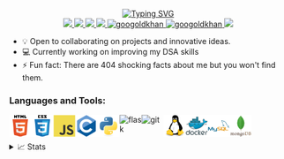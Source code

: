 <p align="center">
<a href="https://github.com/iChigozirim">
    <img src="https://readme-typing-svg.demolab.com?font=Georgia&size=18&duration=2000&pause=100&multiline=true&width=500&height=80&lines=Hi,+ I'm+Chigozirim!;I'm+a+Software+Engineer+specializing+in+back-end+development;Some+of+my+interests+include+DeveOps,+and+Cloud+Engineering" alt="Typing SVG" />
</a>
<br/>

<a href="https://drive.google.com/file/d/1VBVVIyfZ6RYfGlf2kckWPsdBM0HvU8Ay/view?usp=sharing">
    <img src="https://img.shields.io/badge/PDF-CV-red?style=flat-square&logo=adobe">
</a>
<a href="https://www.linkedin.com/in/chigozirim-igweamaka/">
    <img src="https://img.shields.io/badge/-Linkedin-blue?style=flat-square&logo=linkedin">
</a>
<a href="mailto:cgzirim@gmail.com">
    <img src="https://img.shields.io/badge/-Email-red?style=flat-square&logo=gmail&logoColor=white">
</a>
<a href="https://medium.com/@iamokwukwe">
    <img src="https://img.shields.io/badge/Medium-12100E?style=flat-square&logo=medium&logoColor=white">
</a>
<a href="https://twitter.com/cgzirim">
    <img src="https://img.shields.io/badge/Twitter-1DA1F2?style=flat-square&logo=twitter&logoColor=white" alt="googoldkhan" />
</a>
<a href="https://github.com/iChigozirim">
    <img src="https://komarev.com/ghpvc/?username=iChigozirim&label=Visitors&color=0e75b6&style=flat" alt="googoldkhan" />
</a>
 
<a href="https://github.com/iChigozirim">
    <img src="https://github-stats-alpha.vercel.app/api?username=iChigozirim&cc=22272e&tc=37BCF6&ic=fff&bc=0000">
</a>
</p>

* 💡 Open to collaborating on projects and innovative ideas.
* 💻 Currently working on improving my DSA skills
* :zap: Fun fact: There are 404 shocking facts about me but you won't find them.

### Languages and Tools:
<p align="left"> <a href="https://www.cprogramming.com/" target="_blank" rel="noreferrer">

 <img align="left" src="https://raw.githubusercontent.com/devicons/devicon/master/icons/html5/html5-original-wordmark.svg" alt="html5" width="40" height="40"/> </a> <a href="https://www.linux.org/" target="_blank" rel="noreferrer">   <img align="left" src="https://raw.githubusercontent.com/devicons/devicon/master/icons/css3/css3-original-wordmark.svg" alt="css3" width="40" height="40"/> </a> <a href="https://www.docker.com/" target="_blank" rel="noreferrer">      <img align="left" src="https://raw.githubusercontent.com/devicons/devicon/master/icons/javascript/javascript-original.svg" alt="javascript" width="40" height="40"/> </a> <a href="https://www.mysql.com/" target="_blank" rel="noreferrer">      <img align="left" src="https://raw.githubusercontent.com/devicons/devicon/master/icons/c/c-original.svg" alt="c" width="40" height="40"/> </a> <a href="https://www.docker.com/" target="_blank" rel="noreferrer">      <img align="left" src="https://raw.githubusercontent.com/devicons/devicon/master/icons/python/python-original.svg" alt="python" width="40" height="40"/> <img align="left" src="https://www.vectorlogo.zone/logos/pocoo_flask/pocoo_flask-icon.svg" alt="flask" width="40" height="40"/> </a> <a href="https://git-scm.com/" target="_blank" rel="noreferrer">      <img align="left" src="https://www.vectorlogo.zone/logos/git-scm/git-scm-icon.svg" alt="git" width="40" height="40"/> </a> <a href="https://developer.mozilla.org/en-US/docs/Web/JavaScript" target="_blank" rel="noreferrer"> <img align="left" src="https://raw.githubusercontent.com/devicons/devicon/master/icons/linux/linux-original.svg" alt="linux" width="40" height="40"/> </a> <a href="https://www.mysql.com/" target="_blank" rel="noreferrer">    <img align="left" src="https://raw.githubusercontent.com/devicons/devicon/master/icons/docker/docker-original-wordmark.svg" alt="docker" width="40" height="40"/> </a> <a href="https://flask.palletsprojects.com/" target="_blank" rel="noreferrer">      <img align="left" src="https://raw.githubusercontent.com/devicons/devicon/master/icons/mysql/mysql-original-wordmark.svg" alt="mysql" width="40" height="40"/> </a> <a href="https://www.postgresql.org" target="_blank" rel="noreferrer">      <img align="left" src="https://raw.githubusercontent.com/devicons/devicon/master/icons/mongodb/mongodb-original-wordmark.svg" alt="postgresql" width="40" height="40"/> </a> <a href="https://www.python.org" target="_blank" rel="noreferrer">  
 </a> </p>

<br>
<details>
<summary>📈 Stats</summary>
<br>
My Github Stats

![](http://github-profile-summary-cards.vercel.app/api/cards/profile-details?username=iChigozirim&theme=dracula) 

![](http://github-profile-summary-cards.vercel.app/api/cards/repos-per-language?username=iChigozirim&theme=dracula) 
![](http://github-profile-summary-cards.vercel.app/api/cards/most-commit-language?username=iChigozirim&theme=dracula)

</details>
